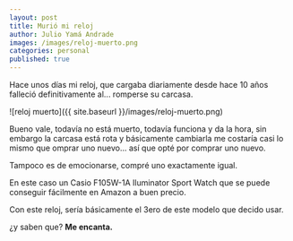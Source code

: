 ```yaml
---
layout: post
title: Murió mi reloj
author: Julio Yamá Andrade
images: /images/reloj-muerto.png
categories: personal
published: true
---
```

Hace unos días mi reloj, que cargaba diariamente desde hace 10 años falleció definitivamente al... romperse su carcasa.

![reloj muerto]({{ site.baseurl }}/images/reloj-muerto.png)

Bueno vale, todavía no está muerto, todavía funciona y da la hora, sin embargo la carcasa está rota y básicamente cambiarla me costaría casi lo mismo que omprar uno nuevo... así que opté por comprar uno nuevo.

Tampoco es de emocionarse, compré uno exactamente igual.

En este caso un Casio F105W-1A Iluminator Sport Watch que se puede conseguir fácilmente en Amazon a buen precio.

Con este reloj, sería básicamente el 3ero de este modelo que decido usar.

¿y saben que?
**Me encanta.**
